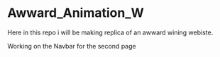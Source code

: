 # Awward_Animation_W
Here in this repo i will be making  replica of an awward wining webiste. 

Working on the Navbar for the second page 
